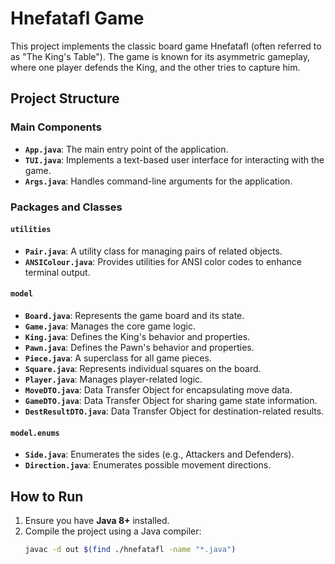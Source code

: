 # Hnefatafl Game

This project implements the classic board game Hnefatafl (often referred to as "The King's Table"). The game is known for its asymmetric gameplay, where one player defends the King, and the other tries to capture him.

## Project Structure

### Main Components

- **`App.java`**: The main entry point of the application.
- **`TUI.java`**: Implements a text-based user interface for interacting with the game.
- **`Args.java`**: Handles command-line arguments for the application.

### Packages and Classes

#### `utilities`
- **`Pair.java`**: A utility class for managing pairs of related objects.
- **`ANSIColour.java`**: Provides utilities for ANSI color codes to enhance terminal output.

#### `model`
- **`Board.java`**: Represents the game board and its state.
- **`Game.java`**: Manages the core game logic.
- **`King.java`**: Defines the King's behavior and properties.
- **`Pawn.java`**: Defines the Pawn's behavior and properties.
- **`Piece.java`**: A superclass for all game pieces.
- **`Square.java`**: Represents individual squares on the board.
- **`Player.java`**: Manages player-related logic.
- **`MoveDTO.java`**: Data Transfer Object for encapsulating move data.
- **`GameDTO.java`**: Data Transfer Object for sharing game state information.
- **`DestResultDTO.java`**: Data Transfer Object for destination-related results.

#### `model.enums`
- **`Side.java`**: Enumerates the sides (e.g., Attackers and Defenders).
- **`Direction.java`**: Enumerates possible movement directions.

## How to Run

1. Ensure you have **Java 8+** installed.
2. Compile the project using a Java compiler:
   ```bash
   javac -d out $(find ./hnefatafl -name "*.java")
